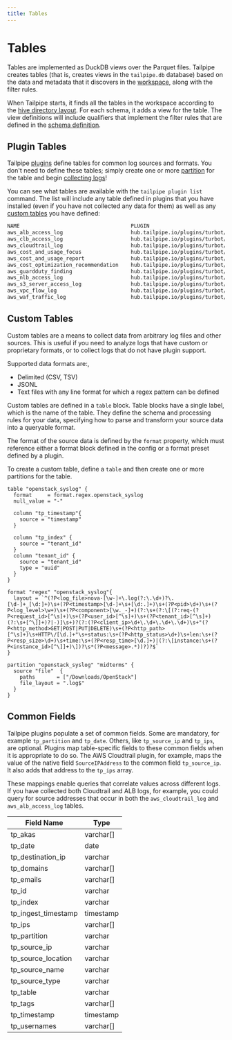 ```yaml
---
title: Tables
---
```


# Tables

Tables are implemented as DuckDB views over the Parquet files.  Tailpipe creates tables (that is, creates views in the `tailpipe.db` database) based on the data and metadata that it discovers in the [workspace](#workspaces), along with the filter rules.

When Tailpipe starts, it finds all the tables in the workspace according to the [hive directory layout](/docs/manage/partition#hive-partitioning).  For each schema, it adds a view for the table.  The view definitions will include qualifiers that implement the filter rules that are defined in the [schema definition](#schemas).


## Plugin Tables

Tailpipe [plugins](manage/plugin) define tables for common log sources and formats.  You don't need to define these tables; simply create one or more [partition](manage\partition) for the table and begin [collecting logs](manage/collect)!

You can see what tables are available with the `tailpipe plugin list` command.  The list will include any table defined in plugins that you have installed (even if you have not collected any data for them) as well as any [custom tables](#custom-tables) you have defined:

```bash
NAME                                    PLUGIN                                       LOCAL SIZE    FILES    ROWS       DESCRIPTION
aws_alb_access_log                      hub.tailpipe.io/plugins/turbot/aws@latest    -             -        -          AWS ALB access logs capture detailed information about the requests that are processed by an Application Load Balancer. This table provides a structured representation of the log data, including request and response details, client and target information, processing times, and security parameters.
aws_clb_access_log                      hub.tailpipe.io/plugins/turbot/aws@latest    -             -        -          AWS CLB access logs capture detailed information about requests processed by a Classic Load Balancer, including client information, backend responses, and SSL details.
aws_cloudtrail_log                      hub.tailpipe.io/plugins/turbot/aws@latest    23 MB         8        100,397    AWS CloudTrail logs capture API activity and user actions within your AWS account.
aws_cost_and_usage_focus                hub.tailpipe.io/plugins/turbot/aws@latest    -             -        -          AWS FOCUS 1.0 (Flexible, Optimized, and Comprehensive Usage and Savings) provides a detailed breakdown of AWS service usage and cost optimization opportunities. This table structures billing and usage data, including pricing details, commitment-based discounts, capacity reservations, and SKU-level pricing metrics. It enables cost tracking, commitment analysis, and efficient cloud financial management.
aws_cost_and_usage_report               hub.tailpipe.io/plugins/turbot/aws@latest    -             -        -          AWS Cost and Usage Reports (CUR) provide a comprehensive breakdown of AWS service costs and usage. This table offers a structured view of billing data, including service charges, account-level spending, resource consumption, discounts, and pricing details. It enables cost analysis, budget tracking, and optimization insights across AWS accounts.
aws_cost_optimization_recommendation    hub.tailpipe.io/plugins/turbot/aws@latest    -             -        -          AWS Cost Optimization Recommendations provide insights into opportunities to reduce AWS spending through various actions such as rightsizing, reserved instances, savings plans, and idle resource cleanup.
aws_guardduty_finding                   hub.tailpipe.io/plugins/turbot/aws@latest    -             -        -          AWS GuardDuty findings provide detailed security alerts about potential threats and suspicious activities detected in your AWS environment. This table captures comprehensive information about each finding, including threat details, affected resources, and severity levels to help security teams identify and respond to potential security issues.
aws_nlb_access_log                      hub.tailpipe.io/plugins/turbot/aws@latest    -             -        -          AWS NLB access logs capture detailed information about the connections that pass through a Network Load Balancer. This table provides a structured representation of the log data.
aws_s3_server_access_log                hub.tailpipe.io/plugins/turbot/aws@latest    -             -        -          AWS S3 server access logs capture detailed information about the requests that are made to a bucket. This table provides a structured representation of the log data.
aws_vpc_flow_log                        hub.tailpipe.io/plugins/turbot/aws@latest    -             -        -          AWS VPC Flow Logs capture information about IP traffic going to and from network interfaces in your VPC. This table provides detailed network traffic patterns, including source and destination IP addresses, ports, protocols, and traffic volumes, helping teams monitor network flows, troubleshoot connectivity issues, and detect security anomalies.
aws_waf_traffic_log                     hub.tailpipe.io/plugins/turbot/aws@latest    -             -        -          AWS WAF traffic logs record detailed web request data, helping analyze threats, monitor rule effectiveness, and improve security posture.

```


## Custom Tables
Custom tables are a means to collect data from arbitrary log files and other sources.  This is useful if you need to analyze logs that have custom or proprietary formats, or to collect logs that do not have plugin support.

Supported data formats are:, 
- Delimited (CSV, TSV)
- JSONL
- Text files with any line format for which a regex pattern can be defined 

Custom tables are defined in a `table` block. Table blocks have a single label, which is the name of the table. They define the schema and processing rules for your data, specifying how to parse and transform your source data into a queryable format.

The format of the source data is defined by the `format` property, which must reference either a format block defined in the config or a format preset defined by a plugin.

To create a custom table, define a `table` and then create one or more partitions for the table.

```hcl
table "openstack_syslog" {
  format     = format.regex.openstack_syslog
  null_value = "-"

  column "tp_timestamp"{
    source = "timestamp"
  }

  column "tp_index" {
    source = "tenant_id"
  }
  column "tenant_id" {
    source = "tenant_id"
    type = "uuid"
  }
}

format "regex" "openstack_syslog"{
  layout = `^(?P<log_file>nova-[\w-]+\.log(?:\.\d+)?\.[\d-]+_[\d:]+)\s+(?P<timestamp>[\d-]+\s+[\d:.]+)\s+(?P<pid>\d+)\s+(?P<log_level>\w+)\s+(?P<component>[\w._-]+)(?:\s+(?:\[(?:req-(?P<request_id>[^\s]+)\s+(?P<user_id>[^\s]+)\s+(?P<tenant_id>[^\s]+)(?:\s+[^\]]+)?|-)]\s+)?(?:(?P<client_ip>\d+\.\d+\.\d+\.\d+)\s+"(?P<http_method>GET|POST|PUT|DELETE)\s+(?P<http_path>[^\s]+)\s+HTTP\/[\d.]+"\s+status:\s+(?P<http_status>\d+)\s+len:\s+(?P<resp_size>\d+)\s+time:\s+(?P<resp_time>[\d.]+)|(?:\[instance:\s+(?P<instance_id>[^\]]+)\])?\s*(?P<message>.*))?)?$`
}

partition "openstack_syslog" "midterms" {
  source "file"  {
    paths       = ["/Downloads/OpenStack"]
    file_layout = ".log$"
  }
}

```


## Common Fields

Tailpipe plugins populate a set of common fields. Some are mandatory, for example `tp_partition` and `tp_date`. Others, like `tp_source_ip` and `tp_ips`, are optional. Plugins map table-specific fields to these common fields when it is appropriate to do so. The AWS Cloudtrail plugin, for example, maps the value of the native field `SourceIPAddress` to the common field `tp_source_ip`. It also adds that address to the `tp_ips` array.

These mappings enable queries that correlate values across different logs. If you have collected both Cloudtrail and ALB logs, for example, you could query for source addresses that occur in both the `aws_cloudtrail_log` and `aws_alb_access_log` tables.

| Field Name | Type |
|------------|------|
| tp_akas | varchar[] |
| tp_date | date |
| tp_destination_ip | varchar |
| tp_domains | varchar[] |
| tp_emails | varchar[] |
| tp_id | varchar |
| tp_index | varchar |
| tp_ingest_timestamp | timestamp |
| tp_ips | varchar[] |
| tp_partition | varchar |
| tp_source_ip | varchar |
| tp_source_location | varchar |
| tp_source_name | varchar |
| tp_source_type | varchar |
| tp_table | varchar |
| tp_tags | varchar[] |
| tp_timestamp | timestamp |
| tp_usernames | varchar[] |
